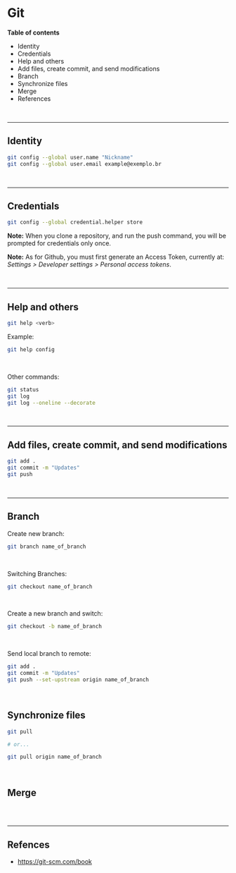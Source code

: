 
# Git

<b>Table of contents</b>
- Identity
- Credentials
- Help and others
- Add files, create commit, and send modifications
- Branch
- Synchronize files
- Merge
- References

<br>

***

## Identity


```bash
git config --global user.name "Nickname"
git config --global user.email example@exemplo.br
```

<br>

***

## Credentials

```bash
git config --global credential.helper store
```

<b>Note:</b> When you clone a repository, and run the push command, you will be prompted for credentials only once.

<b>Note:</b> As for Github, you must first generate an Access Token, currently at: <i>Settings > Developer settings > Personal access tokens</i>.

<br>

***

## Help and others

```bash
git help <verb>
```

Example:
```bash
git help config
```

<br>

Other commands:

```bash
git status
git log
git log --oneline --decorate
```

<br>

***

## Add files, create commit, and send modifications

```bash
git add .
git commit -m "Updates"
git push
```

<br>

***

## Branch

Create new branch:

```bash
git branch name_of_branch
```

<br>

Switching Branches:

```bash
git checkout name_of_branch
```

<br>

Create a new branch and switch:

```bash
git checkout -b name_of_branch
```

<br>

Send local branch to remote:

```bash
git add .
git commit -m "Updates"
git push --set-upstream origin name_of_branch
```

<br>

## Synchronize files

```bash
git pull

# or...

git pull origin name_of_branch
```

<br>

## Merge

```bash

```

<br>

***

## Refences

- https://git-scm.com/book


